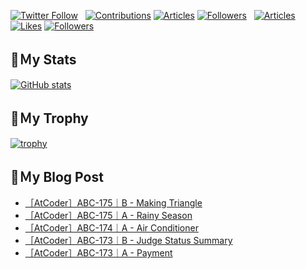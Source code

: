 [![Twitter Follow](https://img.shields.io/twitter/follow/hyperdb?label=twitter&logo=twitter&style=plastic)](https://twitter.com/hyperdb)
&nbsp;
[![Contributions](https://badgen.org/img/qiita/hyperdb/contributions?style=plastic)](https://qiita.com/hyperdb)
[![Articles](https://badgen.org/img/qiita/hyperdb/articles?style=plastic)](https://qiita.com/hyperdb)
[![Followers](https://badgen.org/img/qiita/hyperdb/followers?style=plastic)](https://qiita.com/hyperdb)
&nbsp;
[![Articles](https://badgen.org/img/zenn/hyperdb/articles)](https://zenn.dev/hyperdb)
[![Likes](https://badgen.org/img/zenn/hyperdb/likes?style=plastic)](https://zenn.dev/hyperdb)
[![Followers](https://badgen.org/img/zenn/hyperdb/followers?style=plastic)](https://zenn.dev/hyperdb)

## 🔖Ｍy Stats

[![GitHub stats](https://github-readme-stats-eight-theta.vercel.app/api?username=hyperdb&theme=radical&count_private=true&show_icons=true)](https://github.com/anuraghazra/github-readme-stats)

## 🔖Ｍy Trophy

[![trophy](https://github-profile-trophy.vercel.app/?username=hyperdb&theme=onedark)](https://github.com/ryo-ma/github-profile-trophy)

## 🔖Ｍy Blog Post

<!-- BLOG-POST-LIST:START -->
- [［AtCoder］ABC-175｜B - Making Triangle](https://zenn.dev/hyperdb/articles/e5e0a27558b9db)
- [［AtCoder］ABC-175｜A - Rainy Season](https://zenn.dev/hyperdb/articles/1a96f8ec4a5f87)
- [［AtCoder］ABC-174｜A - Air Conditioner](https://zenn.dev/hyperdb/articles/e3776a0af11078)
- [［AtCoder］ABC-173｜B - Judge Status Summary](https://zenn.dev/hyperdb/articles/62d06ceeb45e25)
- [［AtCoder］ABC-173｜A - Payment](https://zenn.dev/hyperdb/articles/5cc84727ea7319)
<!-- BLOG-POST-LIST:END -->
